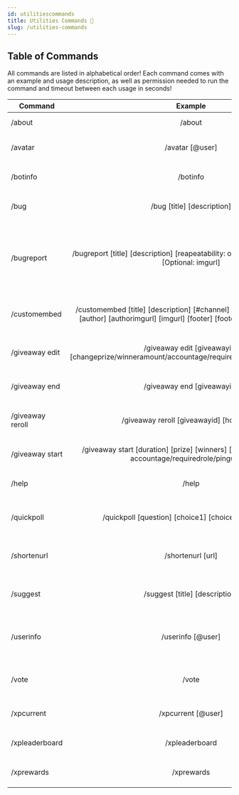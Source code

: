 ```yaml
---
id: utilitiescommands
title: Utilities Commands 🛄
slug: /utilities-commands
---
```


## Table of Commands

All commands are listed in alphabetical order! Each command comes with an example and usage description, as well as permission needed to run the command and timeout between each usage in seconds!

| Command        |    Example    |  Usage  |  Permission  |  Timeout  |
| -------------  | :-----------: | -----  |  ----------  |  -------  |
| /about        | /about | Information about Elite Bot! | N/A | N/A |
| /avatar        | /avatar [@user] | What user's avatar should be returned? | N/A | N/A |
| /botinfo        | /botinfo | Return information about Elite Bot! | N/A | N/A |
| /bug        | /bug [title] [description] | Submit a bug within this guild. | N/A | N/A |
| /bugreport        | /bugreport [title] [description] [reapeatability: once, few times, always] [Optional: imgurl] | Have you encountered a bug? Use this command to send a bug report directly to the developer. | N/A | N/A |
| /customembed        | /customembed [title] [description] [#channel] Optional: [#hexcolour] [author] [authorimgurl] [imgurl] [footer] [footerimgurl] [@pingrole] | Post a custom embed to a channel of your choice! | Manage Messages | N/A |
| /giveaway edit        | /giveaway edit [giveawayid] [changeprize/winneramount/accountage/requiredrole/addtime/subtime] | Edit the prize of a giveaway now within your guild. | Manage Events | N/A |
| /giveaway end        | /giveaway end [giveawayid] | End a giveaway now within your guild. | Manage Events | N/A |
| /giveaway reroll        | /giveaway reroll [giveawayid] [howmany] | Re-roll a giveaway within your guild. | Manage Events | N/A |
| /giveaway start        | /giveaway start [duration] [prize] [winners] [#channel] [Optional: accountage/requiredrole/pingusers] | Start a new giveaway for your guild. | Manage Events | N/A |
| /help        | /help | Get information about my commands! | N/A | N/A |
| /quickpoll        | /quickpoll [question] [choice1] [choice2] [#channel] | Create a 2 choice quick poll in a channel! | N/A | N/A |
| /shortenurl        | /shortenurl [url] | Shorten a long URL. Powered by teamsnaily.com | N/A | N/A |
| /suggest        | /suggest [title] [description] | Suggest something within this guild. | N/A | N/A |
| /userinfo        | /userinfo [@user] | Return information about a user's Discord account! | N/A | N/A |
| /vote        | /vote | Vote for Elite Bot on top.gg! Thank you for your support :D | N/A | N/A |
| /xpcurrent        | /xpcurrent [@user] | Check the XP of any user in the guild. | N/A | N/A |
| /xpleaderboard        | /xpleaderboard | Check the XP leaderboard of this guild. | N/A | N/A |
| /xprewards        | /xprewards | Display the role rewards for this guild. | N/A | N/A |